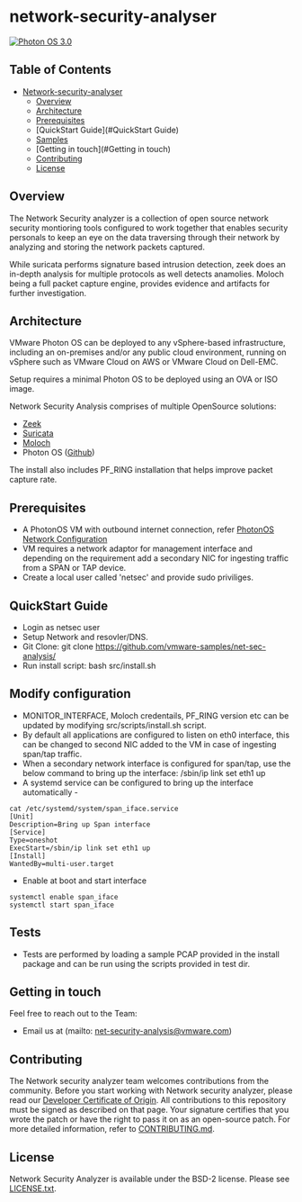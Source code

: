 # network-security-analyser

[![Photon OS 3.0](https://img.shields.io/badge/Photon%20OS-3.0-orange)](https://vmware.github.io/photon/)

## Table of Contents

- [Network-security-analyser](#Network-security-analyser)
  - [Overview](#overview)
  - [Architecture](#architecture)
  - [Prerequisites](#Prerequisites)
  - [QuickStart Guide](#QuickStart Guide)
  - [Samples](#Samples)
  - [Getting in touch](#Getting in touch)
  - [Contributing](#contributing)
  - [License](#license)

## Overview

The Network Security analyzer is a collection of open source network security montioring tools configured to work together that enables security personals to keep an eye on the data traversing through their network by analyzing and storing the network packets captured.

While suricata performs signature based intrusion detection, zeek does an in-depth analysis for multiple protocols as well detects anamolies. Moloch being a full packet capture engine, provides evidence and artifacts for further investigation.


## Architecture

VMware Photon OS can be deployed to any vSphere-based infrastructure, including an on-premises and/or any public cloud environment, running on vSphere such as VMware Cloud on AWS or VMware Cloud on Dell-EMC.

Setup requires a minimal Photon OS to be deployed using an OVA or ISO image.

Network Security Analysis comprises of multiple OpenSource solutions:
 - [Zeek](https://github.com/zeek/zeek)
 - [Suricata](https://suricata-ids.org/)
 - [Moloch](https://github.com/aol/moloch)
 - Photon OS ([Github](https://github.com/vmware/photon))

The install also includes PF_RING installation that helps improve packet capture rate.

## Prerequisites
 - A PhotonOS VM with outbound internet connection, refer [PhotonOS Network Configuration](https://vmware.github.io/photon/assets/files/html/3.0/photon_admin/configuring-network-interfaces.html)
 - VM requires a network adaptor for management interface and depending on the requirement add a secondary NIC for ingesting traffic from a SPAN or TAP device.
 - Create a local user called 'netsec' and provide sudo priviliges.

## QuickStart Guide
 - Login as netsec user
 - Setup Network and resovler/DNS.
 - Git Clone: git clone https://github.com/vmware-samples/net-sec-analysis/
 - Run install script: bash src/install.sh

## Modify configuration
- MONITOR_INTERFACE, Moloch credentails, PF_RING version etc can be updated by modifying src/scripts/install.sh script.
- By default all applications are configured to listen on eth0 interface, this can be changed to second NIC added to the VM in case of ingesting span/tap traffic.
- When a secondary network interface is configured for span/tap, use the below command to bring up the interface:
  /sbin/ip link set eth1 up
- A systemd service can be configured to bring up the interface automatically -

```
cat /etc/systemd/system/span_iface.service
[Unit]
Description=Bring up Span interface
[Service]
Type=oneshot
ExecStart=/sbin/ip link set eth1 up
[Install]
WantedBy=multi-user.target
```

- Enable at boot and start interface

```
systemctl enable span_iface
systemctl start span_iface
```

## Tests
 - Tests are performed by loading a sample PCAP provided in the install package and can be run using the scripts provided in test dir. 

## Getting in touch

Feel free to reach out to the Team:
  - Email us at (mailto: <net-security-analysis@vmware.com>)

## Contributing

The Network security analyzer team welcomes contributions from the community. Before you start working with Network security analyzer, please
read our [Developer Certificate of Origin](https://cla.vmware.com/dco). All contributions to this repository must be
signed as described on that page. Your signature certifies that you wrote the patch or have the right to pass it on
as an open-source patch. For more detailed information, refer to [CONTRIBUTING.md](CONTRIBUTING.md).

## License

Network Security Analyzer is available under the BSD-2 license. Please see [LICENSE.txt](LICENSE.txt).
